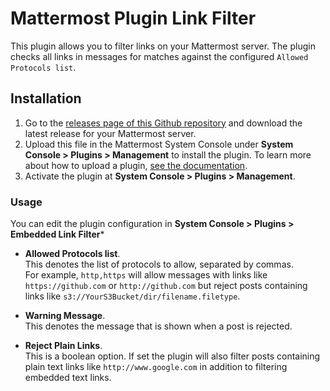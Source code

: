 # Mattermost Plugin Link Filter

This plugin allows you to filter links on your Mattermost server. The plugin checks all links in messages for matches against the configured `Allowed Protocols list`.

## Installation

1. Go to the [releases page of this Github repository](https://github.com/Brightscout/mattermost-plugin-link-filter/releases) and download the latest release for your Mattermost server.
2. Upload this file in the Mattermost System Console under **System Console > Plugins > Management** to install the plugin. To learn more about how to upload a plugin, [see the documentation](https://docs.mattermost.com/administration/plugins.html#plugin-uploads).
3. Activate the plugin at **System Console > Plugins > Management**.


### Usage

You can edit the plugin configuration in **System Console > Plugins > Embedded Link Filter***
* **Allowed Protocols list**.<br>
  This denotes the list of protocols to allow, separated by commas.<br/>
 For example, `http,https` will allow messages with links like `https://github.com` or `http://github.com` but reject posts containing links like `s3://YourS3Bucket/dir/filename.filetype`.

* **Warning Message**.<br>
  This denotes the message that is shown when a post is rejected.

* **Reject Plain Links**.<br>
  This is a boolean option. If set the plugin will also filter posts containing plain text links like `http://www.google.com` in addition to filtering embedded text links.
